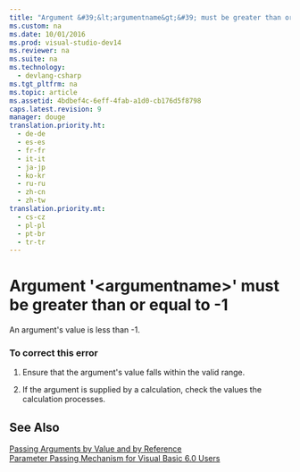 ```yaml
---
title: "Argument &#39;&lt;argumentname&gt;&#39; must be greater than or equal to -1"
ms.custom: na
ms.date: 10/01/2016
ms.prod: visual-studio-dev14
ms.reviewer: na
ms.suite: na
ms.technology: 
  - devlang-csharp
ms.tgt_pltfrm: na
ms.topic: article
ms.assetid: 4bdbef4c-6eff-4fab-a1d0-cb176d5f8798
caps.latest.revision: 9
manager: douge
translation.priority.ht: 
  - de-de
  - es-es
  - fr-fr
  - it-it
  - ja-jp
  - ko-kr
  - ru-ru
  - zh-cn
  - zh-tw
translation.priority.mt: 
  - cs-cz
  - pl-pl
  - pt-br
  - tr-tr
---
```

# Argument &#39;&lt;argumentname&gt;&#39; must be greater than or equal to -1
An argument's value is less than -1.  
  
### To correct this error  
  
1.  Ensure that the argument's value falls within the valid range.  
  
2.  If the argument is supplied by a calculation, check the values the calculation processes.  
  
## See Also  
 [Passing Arguments by Value and by Reference](../Topic/Passing%20Arguments%20by%20Value%20and%20by%20Reference%20\(Visual%20Basic\).md)   
 [Parameter Passing Mechanism for Visual Basic 6.0 Users](assetId:///0fa2b0dc-aa1c-4797-bbd6-aa13c611cab2)